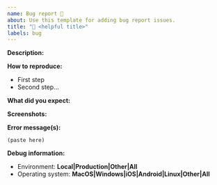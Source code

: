 ```yaml
---
name: Bug report 🐞
about: Use this template for adding bug report issues.
title: "🐞 <helpful title>"
labels: bug
---
```


<!--
Thanks for the bug report!

Try to fill in as much information as you can, as this will be the best way for us to be able to address the issue.  But don't worry if you can't fill something in.
-->

**Description:**

<!-- Description about what happened -->

**How to reproduce:**

- First step
- Second step...

**What did you expect:**

<!-- Describe what you expected to happen, even if it is "I didn't expect an error to pop up" -->

**Screenshots:**

<!-- Screenshots can be very helpful in figuring out bugs -->

**Error message(s):**

<!-- Copy relevant error message and stack trace here -->

```
(paste here)
```

**Debug information:**

- Environment: **Local|Production|Other|All**
- Operating system: **MacOS|Windows|iOS|Android|Linux|Other|All**
